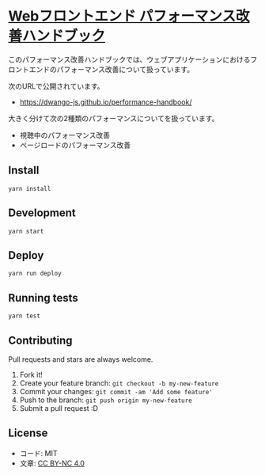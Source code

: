 # [Webフロントエンド パフォーマンス改善ハンドブック](https://dwango-js.github.io/performance-handbook/)
  
このパフォーマンス改善ハンドブックでは、ウェブアプリケーションにおけるフロントエンドのパフォーマンス改善について扱っています。

次のURLで公開されています。

- <https://dwango-js.github.io/performance-handbook/>

大きく分けて次の2種類のパフォーマンスについてを扱っています。

- 視聴中のパフォーマンス改善
- ページロードのパフォーマンス改善

## Install

    yarn install

## Development

    yarn start

## Deploy

    yarn run deploy

## Running tests

    yarn test

## Contributing

Pull requests and stars are always welcome.

1. Fork it!
2. Create your feature branch: `git checkout -b my-new-feature`
3. Commit your changes: `git commit -am 'Add some feature'`
4. Push to the branch: `git push origin my-new-feature`
5. Submit a pull request :D

## License

- コード: MIT
- 文章: [CC BY-NC 4.0](https://creativecommons.org/licenses/by-nc/4.0/deed.ja)
